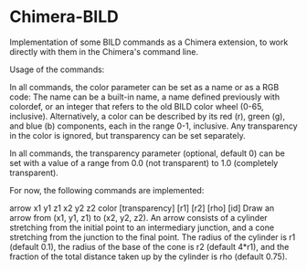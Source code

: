 # Chimera-BILD
Implementation of some BILD commands as a Chimera extension, to work directly with them in the Chimera's command line.

Usage of the commands:

In all commands, the color parameter can be set as a name or as a RGB code:
The name can be a built-in name, a name defined previously with colordef, or an integer that refers to the old BILD color wheel (0-65, inclusive). Alternatively, a color can be described by its red (r), green (g), and blue (b) components, each in the range 0-1, inclusive. Any transparency in the color is ignored, but transparency can be set separately.

In all commands, the transparency parameter (optional, default 0) can be set with a value of a range from 0.0 (not transparent) to 1.0 (completely transparent).

For now, the following commands are implemented:

arrow x1 y1 z1 x2 y2 z2 color [transparency] [r1] [r2] [rho] [id]
Draw an arrow from (x1, y1, z1) to (x2, y2, z2). An arrow consists of a cylinder stretching from the initial point to an intermediary junction, and a cone stretching from the junction to the final point. The radius of the cylinder is r1 (default 0.1), the radius of the base of the cone is r2 (default 4*r1), and the fraction of the total distance taken up by the cylinder is rho (default 0.75). 
